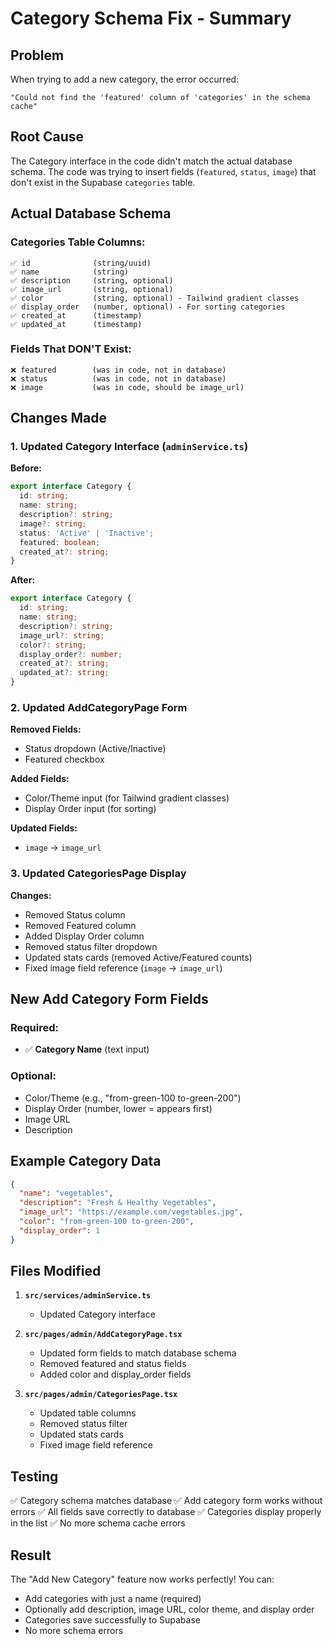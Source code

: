 # Category Schema Fix - Summary

## Problem
When trying to add a new category, the error occurred:
```
"Could not find the 'featured' column of 'categories' in the schema cache"
```

## Root Cause
The Category interface in the code didn't match the actual database schema. The code was trying to insert fields (`featured`, `status`, `image`) that don't exist in the Supabase `categories` table.

## Actual Database Schema

### Categories Table Columns:
```
✅ id              (string/uuid)
✅ name            (string)
✅ description     (string, optional)
✅ image_url       (string, optional)
✅ color           (string, optional) - Tailwind gradient classes
✅ display_order   (number, optional) - For sorting categories
✅ created_at      (timestamp)
✅ updated_at      (timestamp)
```

### Fields That DON'T Exist:
```
❌ featured        (was in code, not in database)
❌ status          (was in code, not in database)
❌ image           (was in code, should be image_url)
```

## Changes Made

### 1. Updated Category Interface (`adminService.ts`)
**Before:**
```typescript
export interface Category {
  id: string;
  name: string;
  description?: string;
  image?: string;
  status: 'Active' | 'Inactive';
  featured: boolean;
  created_at?: string;
}
```

**After:**
```typescript
export interface Category {
  id: string;
  name: string;
  description?: string;
  image_url?: string;
  color?: string;
  display_order?: number;
  created_at?: string;
  updated_at?: string;
}
```

### 2. Updated AddCategoryPage Form
**Removed Fields:**
- Status dropdown (Active/Inactive)
- Featured checkbox

**Added Fields:**
- Color/Theme input (for Tailwind gradient classes)
- Display Order input (for sorting)

**Updated Fields:**
- `image` → `image_url`

### 3. Updated CategoriesPage Display
**Changes:**
- Removed Status column
- Removed Featured column
- Added Display Order column
- Removed status filter dropdown
- Updated stats cards (removed Active/Featured counts)
- Fixed image field reference (`image` → `image_url`)

## New Add Category Form Fields

### Required:
- ✅ **Category Name** (text input)

### Optional:
- Color/Theme (e.g., "from-green-100 to-green-200")
- Display Order (number, lower = appears first)
- Image URL
- Description

## Example Category Data

```json
{
  "name": "vegetables",
  "description": "Fresh & Healthy Vegetables",
  "image_url": "https://example.com/vegetables.jpg",
  "color": "from-green-100 to-green-200",
  "display_order": 1
}
```

## Files Modified

1. **`src/services/adminService.ts`**
   - Updated Category interface

2. **`src/pages/admin/AddCategoryPage.tsx`**
   - Updated form fields to match database schema
   - Removed featured and status fields
   - Added color and display_order fields

3. **`src/pages/admin/CategoriesPage.tsx`**
   - Updated table columns
   - Removed status filter
   - Updated stats cards
   - Fixed image field reference

## Testing

✅ Category schema matches database
✅ Add category form works without errors
✅ All fields save correctly to database
✅ Categories display properly in the list
✅ No more schema cache errors

## Result

The "Add New Category" feature now works perfectly! You can:
- Add categories with just a name (required)
- Optionally add description, image URL, color theme, and display order
- Categories save successfully to Supabase
- No more schema errors
